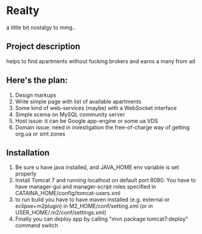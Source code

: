 <html>
<head>
<title>Realty - project description</title><style type="text/css">
h1 {
	border: if u read this u r in right way;)
}
</style>
</head>
<body>
	<h1>Realty</h1>
	<p>a little bit nostalgy to mmg..</p>
	<h2>Project description</h2>
	<p>helps to find apartments without fucking brokers and earns a many from ad</p>
	<h2>Here's the plan:</h2>
	<ol>
		<li>Design markups</li>
		<li>Write simple page with list of available apartments</li>
		<li>Some kind of web-services (maybe) with a WebSocket interface</li>
		<li>Simple scema on MySQL community server</li>
		<li>Host issue: it can be Google app-engine or some ua VDS</li>
		<li>Domain issue: need in investigation the free-of-charge way of getting org.ua or smt zones</li>
	</ol>
	<h2>Installation</h2>
	<ol>
		<li>Be sure u have java installed, and JAVA_HOME env variable is set properly</li>
		<li>Install Tomcat 7 and running localhost on default port 8080. You have to have manager-gui and manager-script roles specified in CATAINA_HOME/config/tomcat-users.xml</li>
		<li>to run build you have to have maven installed (e.g. external or eclipse+m2plugin) in M2_HOME/conf/setting.xml (or in USER_HOME/.m2/conf/settings.xml)</li>
		<li>Finally you can deploy app by calling "mvn package tomcat7:deploy" command switch</li>
	</ol>
</body>
</html>